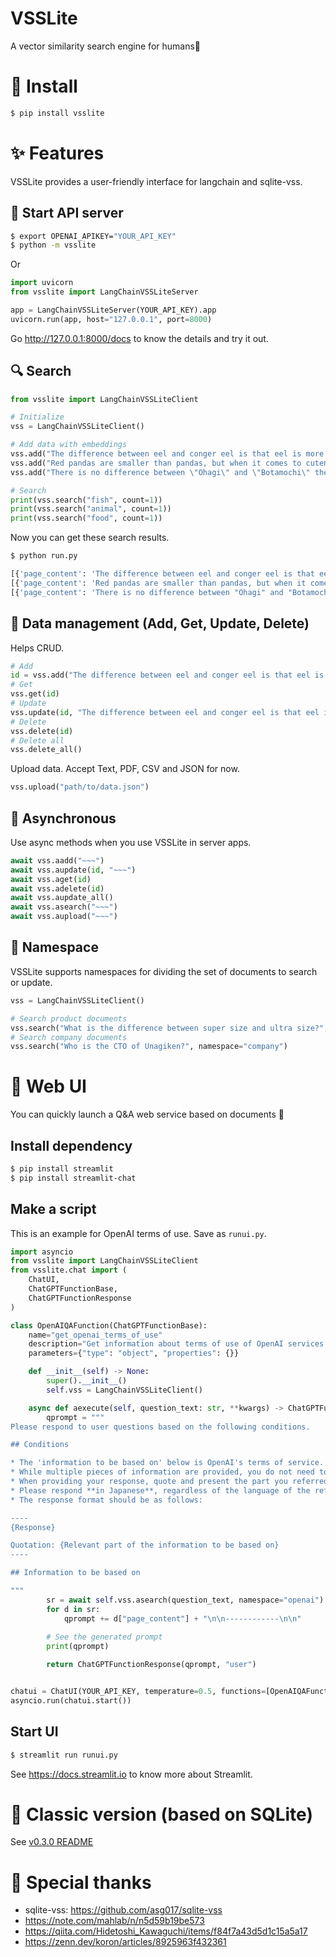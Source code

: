 # VSSLite

A vector similarity search engine for humans🥳


# 🎁 Install

```sh
$ pip install vsslite
```


# ✨ Features

VSSLite provides a user-friendly interface for langchain and sqlite-vss.


## 🧩 Start API server

```sh
$ export OPENAI_APIKEY="YOUR_API_KEY"
$ python -m vsslite
```

Or

```python
import uvicorn
from vsslite import LangChainVSSLiteServer

app = LangChainVSSLiteServer(YOUR_API_KEY).app
uvicorn.run(app, host="127.0.0.1", port=8000)
```

Go http://127.0.0.1:8000/docs to know the details and try it out.


## 🔍 Search

```python
from vsslite import LangChainVSSLiteClient

# Initialize
vss = LangChainVSSLiteClient()

# Add data with embeddings
vss.add("The difference between eel and conger eel is that eel is more expensive.")
vss.add("Red pandas are smaller than pandas, but when it comes to cuteness, there is no \"lesser\" about them.")
vss.add("There is no difference between \"Ohagi\" and \"Botamochi\" themselves; they are used interchangeably depending on the season.")

# Search
print(vss.search("fish", count=1))
print(vss.search("animal", count=1))
print(vss.search("food", count=1))
```

Now you can get these search results.

```bash
$ python run.py

[{'page_content': 'The difference between eel and conger eel is that eel is more expensive.', 'metadata': {'source': 'inline'}}]
[{'page_content': 'Red pandas are smaller than pandas, but when it comes to cuteness, there is no "lesser" about them.', 'metadata': {'source': 'inline'}}]
[{'page_content': 'There is no difference between "Ohagi" and "Botamochi" themselves; they are used interchangeably depending on the season.', 'metadata': {'source': 'inline'}}]
```

## 🔧 Data management (Add, Get, Update, Delete)

Helps CRUD.

```python
# Add
id = vss.add("The difference between eel and conger eel is that eel is more expensive.")[0]
# Get
vss.get(id)
# Update
vss.update(id, "The difference between eel and conger eel is that eel is more expensive. Una-jiro is cheaper than both of them.")
# Delete
vss.delete(id)
# Delete all
vss.delete_all()
```

Upload data. Accept Text, PDF, CSV and JSON for now.

```python
vss.upload("path/to/data.json")
```


## 🍻 Asynchronous

Use async methods when you use VSSLite in server apps.

```python
await vss.aadd("~~~")
await vss.aupdate(id, "~~~")
await vss.aget(id)
await vss.adelete(id)
await vss.aupdate_all()
await vss.asearch("~~~")
await vss.aupload("~~~")
```


## 🧇 Namespace

VSSLite supports namespaces for dividing the set of documents to search or update.

```python
vss = LangChainVSSLiteClient()

# Search product documents
vss.search("What is the difference between super size and ultra size?", namespace="product")
# Search company documents
vss.search("Who is the CTO of Unagiken?", namespace="company")
```


# 💬 Web UI

You can quickly launch a Q&A web service based on documents 🚅

## Install dependency

```sh
$ pip install streamlit
$ pip install streamlit-chat
```

## Make a script

This is an example for OpenAI terms of use. Save as `runui.py`.

```python
import asyncio
from vsslite import LangChainVSSLiteClient
from vsslite.chat import (
    ChatUI,
    ChatGPTFunctionBase,
    ChatGPTFunctionResponse
)

class OpenAIQAFunction(ChatGPTFunctionBase):
    name="get_openai_terms_of_use"
    description="Get information about terms of use of OpenAI services including ChatGPT."
    parameters={"type": "object", "properties": {}}

    def __init__(self) -> None:
        super().__init__()
        self.vss = LangChainVSSLiteClient()

    async def aexecute(self, question_text: str, **kwargs) -> ChatGPTFunctionResponse:
        qprompt = """
Please respond to user questions based on the following conditions.

## Conditions

* The 'information to be based on' below is OpenAI's terms of service. Please create responses based on this content.
* While multiple pieces of information are provided, you do not need to use all of them. Use one or two that you consider most important.
* When providing your response, quote and present the part you referred to, which is highly important for the user.
* Please respond **in Japanese**, regardless of the language of the reference material.
* The response format should be as follows:

----
{Response}

Quotation: {Relevant part of the information to be based on}
----

## Information to be based on

"""
        sr = await self.vss.asearch(question_text, namespace="openai")
        for d in sr:
            qprompt += d["page_content"] + "\n\n------------\n\n"
        
        # See the generated prompt
        print(qprompt)

        return ChatGPTFunctionResponse(qprompt, "user")


chatui = ChatUI(YOUR_API_KEY, temperature=0.5, functions=[OpenAIQAFunction()])
asyncio.run(chatui.start())
```

## Start UI

```sh
$ streamlit run runui.py
```

See https://docs.streamlit.io to know more about Streamlit.



# 🍪 Classic version (based on SQLite)

See [v0.3.0 README](https://github.com/uezo/vsslite/blob/6cee7e0421b893ed9e16fba0508e025270e2550a/README.md)


# 🥰 Special thanks

- sqlite-vss: https://github.com/asg017/sqlite-vss
- https://note.com/mahlab/n/n5d59b19be573
- https://qiita.com/Hidetoshi_Kawaguchi/items/f84f7a43d5d1c15a5a17
- https://zenn.dev/koron/articles/8925963f432361

